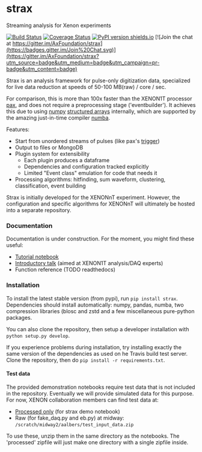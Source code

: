 # strax
Streaming analysis for Xenon experiments

[![Build Status](https://travis-ci.org/AxFoundation/strax.svg?branch=master)](https://travis-ci.org/JelleAalbers/strax)
[![Coverage Status](https://coveralls.io/repos/github/AxFoundation/strax/badge.svg?branch=master)](https://coveralls.io/github/JelleAalbers/strax?branch=master)
[![PyPI version shields.io](https://img.shields.io/pypi/v/strax.svg)](https://pypi.python.org/pypi/strax/)
[![Join the chat at https://gitter.im/AxFoundation/strax](https://badges.gitter.im/Join%20Chat.svg)](https://gitter.im/AxFoundation/strax?utm_source=badge&utm_medium=badge&utm_campaign=pr-badge&utm_content=badge)

Strax is an analysis framework for pulse-only digitization data, 
specialized for live data reduction at speeds of 50-100 MB(raw) / core / sec. 

For comparison, this is more than 100x faster than the XENON1T processor [pax](http://github.com/XENON1T/pax),
and does not require a preprocessing stage ('eventbuilder').
It achieves this due to using [numpy](https://docs.scipy.org/doc/numpy/) [structured arrays](https://docs.scipy.org/doc/numpy/user/basics.rec.html) internally,
which are supported by the amazing just-in-time compiler [numba](http://numba.pydata.org/).

Features:
  * Start from unordered streams of pulses (like pax's [trigger](https://xe1t-wiki.lngs.infn.it/doku.php?id=xenon:xenon1t:aalbers:trigger_upgrade))
  * Output to files or MongoDB
  * Plugin system for extensibility
    * Each plugin produces a dataframe
    * Dependencies and configuration tracked explicitly
    * Limited "Event class" emulation for code that needs it
  * Processing algorithms: hitfinding, sum waveform, clustering, classification, event building
 
Strax is initially developed for the XENONnT experiment. However, the configuration
and specific algorithms for XENONnT will ultimately be hosted into a separate repository.

### Documentation

Documentation is under construction. For the moment, you might find these useful:
  * [Tutorial notebook](https://www.github.com/JelleAalbers/strax/blob/master/notebooks/Strax%20demo.ipynb)
  * [Introductory talk](https://docs.google.com/presentation/d/1qZmbAKJmzn7iTbBbkzhTvHmiBqdbYyxhgheRRrDhTeY) (aimed at XENON1T analysis/DAQ experts)
  * Function reference (TODO readthedocs)


### Installation
To install the latest stable version (from pypi), run `pip install strax`. 
Dependencies should install automatically: 
numpy, pandas, numba, two compression libraries (blosc and zstd
and a few miscellaneous pure-python packages.

You can also clone the repository, then setup a developer installation with `python setup.py develop`.

If you experience problems during installation, try installing 
exactly the same version of the dependencies as used on he Travis build test server. 
Clone the repository, then do `pip install -r requirements.txt`.

#### Test data

The provided demonstration notebooks require test data that is not included in the repository.
Eventually we will provide simulated data for this purpose.
For now, XENON collaboration members can find test data at:
   * [Processed only](https://xe1t-wiki.lngs.infn.it/lib/exe/fetch.php?media=xenon:xenon1t:aalbers:processed.zip) (for strax demo notebook) 
   * Raw (for fake_daq.py and eb.py) at midway: `/scratch/midway2/aalbers/test_input_data.zip`

To use these, unzip them in the same directory as the notebooks. The 'processed' zipfile will just make one directory with a single zipfile inside.


